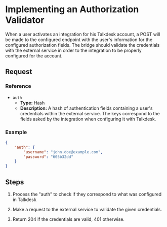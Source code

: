 # Implementing an Authorization Validator

When a user activates an integration for his Talkdesk account, a POST will be made to the configured endpoint with the user's
information for the configured authorization fields. The bridge should validate the credentials with the external service in order to the integration to be properly configured for the account.

## Request

### Reference

* `auth`
    * **Type:** Hash
    * **Description:** A hash of authentication fields containing a user's credentials within the external service. The keys correspond to the fields asked by the integration when configuring it with Talkdesk.

### Example

```json
{
    "auth": {
        "username": "john.doe@example.com",
        "password": "605b32dd"
    }
}
```

## Steps

1. Process the "auth" to check if they correspond to what was configured in Talkdesk

2. Make a request to the external service to validate the given credentials.

3. Return 204 if the credentials are valid, 401 otherwise.
